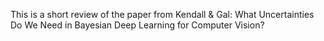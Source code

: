 This is a short review of the paper from Kendall & Gal:
What Uncertainties Do We Need in Bayesian Deep Learning for Computer Vision?
